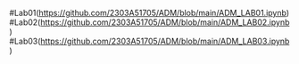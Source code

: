 #Lab01(https://github.com/2303A51705/ADM/blob/main/ADM_LAB01.ipynb)
#Lab02(https://github.com/2303A51705/ADM/blob/main/ADM_LAB02.ipynb)
#Lab03(https://github.com/2303A51705/ADM/blob/main/ADM_LAB03.ipynb)
